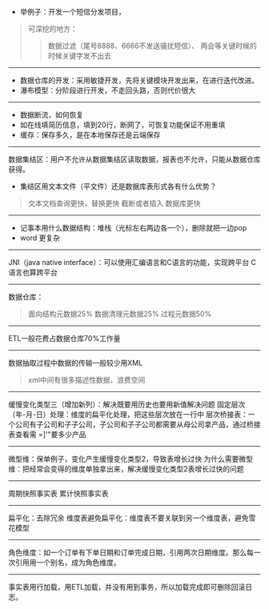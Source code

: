 * 举例子：开发一个短信分发项目，
> 可深挖的地方：
>> 数据过滤（尾号8888、6666不发送骚扰短信）、
>> 两会等关键时候的时候关键字发不出去
****
* 数据仓库的开发：采用敏捷开发，先将关键模块开发出来，在进行迭代改进。
* 瀑布模型：分阶段进行开发，不走回头路，否则代价很大
****
* 数据断流，如何恢复
* 如在线填简历信息，填到20行，断网了，可恢复功能保证不用重填  
* 缓存：保存多久，是在本地保存还是云端保存
****
数据集结区：用户不允许从数据集结区读取数据，报表也不允许，只能从数据仓库获得。
* 集结区用文本文件（平文件）还是数据库表形式各有什么优势？
> 文本文档查询更快，替换更快
> 截断或者插入 数据库更快
****
* 记事本用什么数据结构：堆栈（光标左右两边各一个），删除就把一边pop
* word 更复杂
****
JNI（java native interface）：可以使用汇编语言和C语言的功能，实现跨平台
C语言也算跨平台
****
数据仓库：
> 面向结构元数据25% 数据清理元数据25%  过程元数据50%
****
ETL一般花费占数据仓库70%工作量
****
数据抽取过程中数据的传输一般较少用XML     
> xml中间有很多描述性数据，浪费空间
****
缓慢变化类型三（增加新列）：解决既要用历史也要用新值解决问题
固定层次（年-月-日）处理：维度的扁平化处理，把这些层次放在一行中
层次桥接表：一个公司有子公司和子子公司，子公司和子子公司都需要从母公司拿产品，通过桥接表查看需
=]'"要多少产品
****
微型维：保单例子，变化产生缓慢变化类型2，导致表增长过快
为什么需要微型维：把经常会变得的维度单独拿出来，解决缓慢变化类型2表增长过快的问题
****
周期快照事实表
累计快照事实表
****
扁平化：去除冗余
维度表避免扁平化：维度表不要关联到另一个维度表，避免雪花模型
****
角色维度：如一个订单有下单日期和订单完成日期，引用两次日期维度。那么每一次引用用一个别名，成为角色维度。
****
事实表用行加载，用ETL加载，并没有用到事务，所以加载完成即可删除回滚日志。
